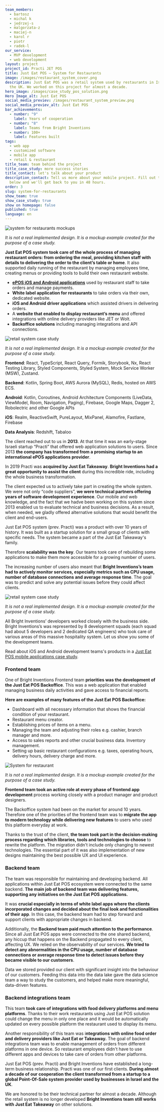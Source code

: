 ```yaml
---
team_members:
  - bartosz
  - michal k
  - jedrzej-s
  - malgorzata-z
  - maciej-n
  - karol r
  - piotr
  - radek-l
our_service:
  - MVP development
  - web development
layout: project
project_id: Practi JET POS
title: Just Eat POS – System for Restaurants
image: /images/restaurant_system_cover.png
description: Just Eat POS was a retail system used by restaurants in Israel and
  the UK. We worked on this project for almost a decade.
hero_image: /images/case_study_pos_solution.png
Hero Image_alt: Just Eat POS
social_media_previev: /images/restaurant_system_preview.png
social_media_previev_alt: Just Eat POS
bar_achievements:
  - number: "9"
    label: Years of cooperation
  - number: "8"
    label: Teams from Bright Inventions
  - number: 100+
    label: Features built
tags:
  - web app
  - customized software
  - mobile app
  - retail & restaurant
title_team: team behind the project
title_case_study: more success stories
title_contact: let's talk about your product
description_contact: Tell us more about your mobile project. Fill out the form
  below and we'll get back to you in 48 hours.
order: 3
slug: system-for-restaurants
show_team: true
show_case_study: true
show on homepage: false
published: true
language: en
---
```

<div class="image"><img src="/images/retail_system_mockups.png" alt="system for restaurants mockups" title="It is not a real implemented design. It is a mockup example created for the purpose of case study."  /> </div>

*It is not a real implemented design. It is a mockup example created for the purpose of a case study.*

<TitleWithIcon sectionTitle='main products developed for Just Eat POS:' titleIcon='/images/icon_title_products.svg' titleIconAlt='applications' />

**Just Eat POS system took care of the whole process of managing restaurant orders: from ordering the meal, providing kitchen staff with details to delivering the order to the client’s table or home**. It also supported daily running of the restaurant by managing employees time, creating menus or providing tools to build their own restaurant website.

<TitleWithIcon sectionTitle='the system was built around these products:' titleIcon='/images/main_features_icon.png' titleIconAlt='applications' />

* **[ePOS iOS and Android applications](/projects/system-for-restaurants-mobile)** used by restaurant staff to take orders and manage payments.
* **White label application for restaurants** to take orders via their own, dedicated website.
* **iOS and Android driver applications** which assisted drivers in delivering orders.
* A **website that enabled to display restaurant’s menu** and offered integrations with online delivery providers like JET or Wolt.
* **Backoffice solutions** including managing integrations and API connections.

<TitleWithIcon sectionTitle='main features developed by Bright Inventions:' titleIcon='/images/main_features_icon.png' titleIconAlt='features' />

<SliderText sliderElements='[{"title":"Food ordering management","description":"Taking care of the whole process from ordering the meal to delivering the order."},{"title":"Transactions processing","description":"Including implementing offline mode, integration with payment service providers and receipt printing."},{"title":"Integrations with external systems and providers","description":"Integration with payment service providers as well as online food delivery services."},{"title":"Integration with online food delivery services","description":"Easy management of orders from different platforms in one device. "},{"title":"Team management and tracking","description":"Employees time tracking, managing team roles e.g. cashier, manager etc. Delivery tracking."},{"title":"Supply management","description":"Inventory management and supply ordering."},{"title":"Analytics","description":"Business analytics platform reporting sales and financial information."}]' />

<div class="image"><img src="/images/retail_system_case_study.png" alt="retail system case study" title="It is not a real implemented design. It is a mockup example created for the purpose of case study."  /> </div>

*It is not a real implemented design. It is a mockup example created for the purpose of a case study.*

<TitleWithIcon sectionTitle='Bright Inventions’ technology stack and skills:' titleIcon='/images/skills.svg' titleIconAlt='stack' />

<Gallery images='[{"src":"/images/react.png","alt":"React"},{"src":"/images/new_typescript_logo_stack.png","alt":"TypeScript"},{"src":"/images/kotlin.png","alt":"Kotlin"},{"src":"/images/aws.png","alt":"AWS"},{"src":"/images/firebase_logo_stack.png","alt":"Firebase"},{"src":"/images/realm_stack_logo.png","alt":"Realm"},{"src":"/images/fastlane_logo_stack.png","alt":"Fastlane"}]' />

**Frontend**: React, TypeScript, React Query, Formik, Storybook, Nx, React Testing Library, Styled Components, Styled System, Mock Service Worker (MSW), Zustand.

**Backend**: Kotlin, Spring Boot, AWS Aurora (MySQL), Redis, hosted on AWS ECS.

**Android**: Kotlin, Coroutines, Android Architecture Components (LiveData, ViewModel, Room, Navigation, Paging), Firebase, Google Maps, Dagger 2, Robolectric and other Google APIs

**iOS**: Realm, ReactiveSwift, PureLayout, MixPanel, Alamofire, Fastlane, Firebase

**Data Analysis**: Redshift, Tabaloo

<AnchorLink href='#contactForm' text='let’s talk about your project'/>

<TitleWithIcon sectionTitle='about Just Eat POS and Bright Inventions cooperation' titleIcon='/images/three_flags.svg' titleIconAlt='about BrightTreasury' />

The client reached out to us in **2013**. At that time it was an early-stage Israeli startup “Practi” that offered web application solutions to users. Since 2013 **the company has transformed from a promising startup to an international ePOS applications provider**.

In 2019 Practi was **acquired by Just Eat Takeaway**. **Bright Inventions had a great opportunity to assist the client** during this incredible ride, including the whole business transformation.

<TitleWithIcon sectionTitle='client’s expectations' titleIcon='/images/clients_perspective_icon.svg' titleIconAlt='Client’s expectations' />

The client expected us to actively take part in creating the whole system. We were not only “code suppliers”, **we were technical partners offering years of software development experience**. Our mobile and web knowledge, and the fact that we hadve been working on this system since 2013 enabled us to evaluate technical and business decisions. As a result, when needed, we gladly offered alternative solutions that would benefit the client and end-users.

<TitleWithIcon sectionTitle='challenges and goals' titleIcon='/images/goal_title_section.png' titleIconAlt='goal' />

Just Eat POS system (prev. Practi) was a product with over 10 years of history. It was built as a startup solution for a small group of clients with specific needs. The system became a part of the Just Eat Takeaway's family. 

Therefore **scalability was the key**. Our teams took care of rebuilding some applications to make them more accessible for a growing number of users.

The increasing number of users also meant that **Bright Inventions’s team had to actively monitor services, especially metrics such as CPU usage, number of database connections and average response time**. The goal was to predict and solve any potential issues before they could affect clients.

<div class="image"><img src="/images/retail_restaurant_system_case_study.png" alt="retail system case study" title="It is not a real implemented design. It is a mockup example created for the purpose of case study."  /> </div>

*It is not a real implemented design. It is a mockup example created for the purpose of a case study.*

<AnchorLink href='#contactForm' text='let’s talk about your project'/>

<TitleWithIcon sectionTitle='process of building Just Eat POS retail system' titleIcon='/images/gearwheel.svg' titleIconAlt='process of developing BrightTreasury' />

All Bright Inventions’ developers worked closely with the business side. Bright Inventions’s was represented by 8 development squads (each squad had about 5 developers and 2 dedicated QA engineers) who took care of various areas of this massive hospitality system. Let us show you some of the development teams.

Read about iOS and Android development teams's products in a [Just Eat POS mobile applications case study](/projects/system-for-restaurants-mobile).

### Frontend team

One of Bright Inventions Frontend team **priorities was the development of the Just Eat POS Backoffice**. This was a web application that enabled managing business daily activities and gave access to financial reports. 

**Here are examples of many features of the Just Eat POS Backoffice:**

* Dashboard with all necessary information that shows the financial condition of your restaurant.
* Restaurant menu creator.
* Establishing prices of items on a menu.
* Managing the team and adjusting their roles e.g. cashier, branch manager and more.
* Access to sales reports and other crucial business data.
  Inventory management.
* Setting up basic restaurant configurations e.g. taxes, operating hours, delivery hours, delivery charge and more.

<div class="image"><img src="/images/restaurant_web_app.png" alt="System for restaurant" title="undefined"  /> </div>

*It is not a real implemented design. It is a mockup example created for the purpose of a case study.*

**Frontend team took an active role at every phase of frontend app development** process working closely with a product manager and product designers.

The Backoffice system had been on the market for around 10 years. Therefore one of the priorities of the frontend team was to **migrate the app to modern technology while delivering new features** to users who used this platform everyday at work. 

Thanks to the trust of the client, **the team took part in the decision-making process regarding which libraries, tools and technologies to choose** to rewrite the platform. The migration didn't include only changing to newest technologies. The essential part of it was also implementation of new designs maintaining the best possible UX and UI experience.

### Backend team

The team was responsible for maintaining and developing backend. All applications within Just Eat POS ecosystem were connected to the same backend. **The main job of backend team was delivering features, supporting any initiatives on the Just Eat POS applications.** 

It was **crucial especially in terms of white label apps where the clients incorporated changes and decided about the final look and functionalities of their app**. In this case, the backend team had to step forward and support clients with appropriate changes in backend.

Additionally, the **Backend team paid much attention to the performance**. Since all Just Eat POS apps were connected to the one shared backend, any hiccup that happens on the Backend propagated to every client, affecting UX. We relied on the observability of our services. **We tried to detect any abnormalities in the CPU usage, number of database connections or average response time to detect issues before they became visible to our customers**.

Data we stored provided our client with significant insight into the behaviour of our customers. Feeding this data into the data lake gave the data science team a way to study the customers, and helped make more meaningful, data-driven features.

### Backend integrations team

This team **took care of integrations with food delivery platforms and menu platforms**. Thanks to their work restaurants using Just Eat POS solution could change the menu in only one place and it would be automatically updated on every possible platform the restaurant used to display its menu.

Another responsibility of this team was i**ntegrations with online food order and delivery providers like Just Eat or Takeaway.** The goal of backend integrations team was to enable management of orders from different platforms in one device. So restaurant employees didn't have to use different apps and devices to take care of orders from other platforms.

<AnchorLink href='#contactForm' text='let’s talk about your project'/>

<TitleWithIcon sectionTitle='result' titleIcon='/images/results_icon_title_small.png' titleIconAlt='result' />

Just Eat POS (prev. Practi) and Bright Inventions have established a long-term business relationship. Practi was one of our first clients. **During almost a decade of our cooperation the client transformed from a startup to a global Point-Of-Sale system provider used by businesses in Israel and the UK**. 

We are honored to be their technical partner for almost a decade. Although the retail system is no longer developed **Bright Inventions team still works with Just Eat Takeaway** on other solutions.